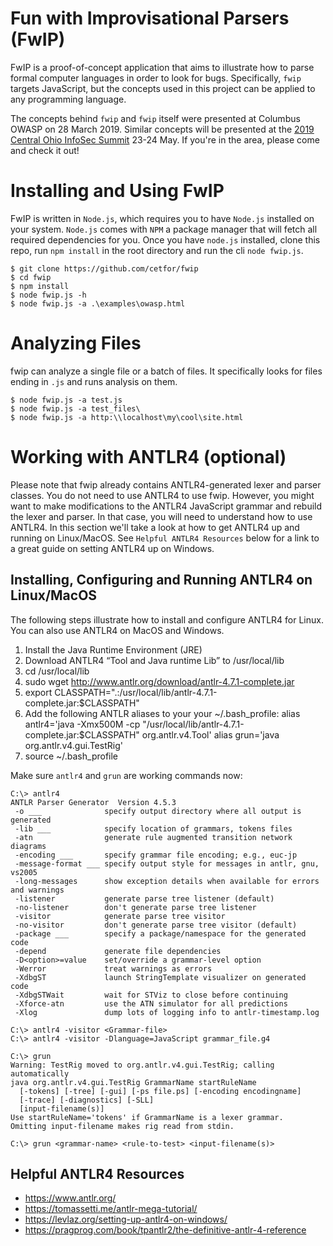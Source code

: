 # Fun with Improvisational Parsers (FwIP)

FwIP is a proof-of-concept application that aims to illustrate how to parse formal computer languages in order to look for bugs. Specifically, `fwip` targets JavaScript, but the concepts used in this project can be applied to any programming language. 

The concepts behind `fwip` and `fwip` itself were presented at Columbus OWASP on 28 March 2019. Similar concepts will be presented at the [2019 Central Ohio InfoSec Summit](https://www.infosecsummit.com/ehome/index.php?eventid=367886&) 23-24 May. If you're in the area, please come and check it out!

# Installing and Using FwIP

FwIP is written in `Node.js`, which requires you to have `Node.js` installed on your system. `Node.js` comes with `NPM` a package manager that will fetch all required dependencies for you. Once you have `node.js` installed, clone this repo, run `npm install` in the root directory and run the cli `node fwip.js`.

```
$ git clone https://github.com/cetfor/fwip
$ cd fwip
$ npm install
$ node fwip.js -h
$ node fwip.js -a .\examples\owasp.html
```

# Analyzing Files

fwip can analyze a single file or a batch of files. It specifically looks for files ending in `.js` and runs analysis on them.

```
$ node fwip.js -a test.js
$ node fwip.js -a test_files\
$ node fwip.js -a http:\\localhost\my\cool\site.html
```

# Working with ANTLR4 (optional)

Please note that fwip already contains ANTLR4-generated lexer and parser classes.  You do not need to use ANTLR4 to use fwip.  However, you might want to make modifications to the ANTLR4 JavaScript grammar and rebuild the lexer and parser.  In that case, you will need to understand how to use ANTLR4.  In this section we'll take a look at how to get ANTLR4 up and running on Linux/MacOS. See `Helpful ANTLR4 Resources` below for a link to a great guide on setting ANTLR4 up on Windows.

## Installing, Configuring and Running ANTLR4 on Linux/MacOS

The following steps illustrate how to install and configure ANTLR4 for Linux. You can also use ANTLR4 on MacOS and Windows.

1. Install the Java Runtime Environment (JRE)
2. Download ANTLR4 “Tool and Java runtime Lib” to /usr/local/lib
3. cd /usr/local/lib
4. sudo wget http://www.antlr.org/download/antlr-4.7.1-complete.jar
5. export CLASSPATH=".:/usr/local/lib/antlr-4.7.1-complete.jar:$CLASSPATH"
6. Add the following ANTLR aliases to your your ~/.bash_profile:
   alias antlr4='java -Xmx500M -cp \"/usr/local/lib/antlr-4.7.1-complete.jar:$CLASSPATH\" org.antlr.v4.Tool'
   alias grun='java org.antlr.v4.gui.TestRig'
7. source ~/.bash_profile

Make sure `antlr4` and `grun` are working commands now:

```
C:\> antlr4
ANTLR Parser Generator  Version 4.5.3
 -o ___              specify output directory where all output is generated
 -lib ___            specify location of grammars, tokens files
 -atn                generate rule augmented transition network diagrams
 -encoding ___       specify grammar file encoding; e.g., euc-jp
 -message-format ___ specify output style for messages in antlr, gnu, vs2005
 -long-messages      show exception details when available for errors and warnings
 -listener           generate parse tree listener (default)
 -no-listener        don't generate parse tree listener
 -visitor            generate parse tree visitor
 -no-visitor         don't generate parse tree visitor (default)
 -package ___        specify a package/namespace for the generated code
 -depend             generate file dependencies
 -D<option>=value    set/override a grammar-level option
 -Werror             treat warnings as errors
 -XdbgST             launch StringTemplate visualizer on generated code
 -XdbgSTWait         wait for STViz to close before continuing
 -Xforce-atn         use the ATN simulator for all predictions
 -Xlog               dump lots of logging info to antlr-timestamp.log

C:\> antlr4 -visitor <Grammar-file>
C:\> antlr4 -visitor -Dlanguage=JavaScript grammar_file.g4
```

```
C:\> grun
Warning: TestRig moved to org.antlr.v4.gui.TestRig; calling automatically
java org.antlr.v4.gui.TestRig GrammarName startRuleName
  [-tokens] [-tree] [-gui] [-ps file.ps] [-encoding encodingname]
  [-trace] [-diagnostics] [-SLL]
  [input-filename(s)]
Use startRuleName='tokens' if GrammarName is a lexer grammar.
Omitting input-filename makes rig read from stdin.

C:\> grun <grammar-name> <rule-to-test> <input-filename(s)>
```

## Helpful ANTLR4 Resources
* https://www.antlr.org/
* https://tomassetti.me/antlr-mega-tutorial/
* https://levlaz.org/setting-up-antlr4-on-windows/
* https://pragprog.com/book/tpantlr2/the-definitive-antlr-4-reference
